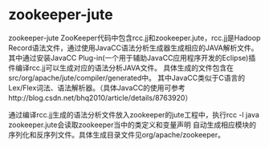 # zookeeper-jute
zookeeper-jute
ZooKeeper代码中包含rcc.jj和zookeeper.jute，rcc.jj是Hadoop Record语法文件，通过使用JavaCC语法分析生成器生成相应的JAVA解析文件。
其中通过安装JavaCC Plug-in(一个用于辅助JavaCC应用程序开发的Eclipse)插件编译rcc.jj可以生成对应的语法分析JAVA文件。
具体生成的文件包含在src/org/apache/jute/compiler/generated中。
其中JavaCC类似于C语言的Lex/Flex词法、语法解析器。（具体JavaCC的使用可参考http://blog.csdn.net/bhq2010/article/details/8763920）

通过编译rcc.jj生成的语法分析文件放入zookeeper的jute工程中，执行rcc -l java zookeeper.jute会读取zookeeper当中的类定义和变量声明
自动生成相应模块的序列化和反序列文件。具体生成目录文件见org/apache/zookeeper。

